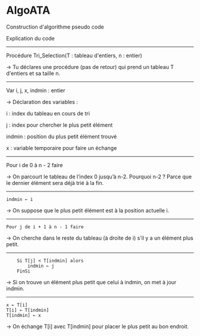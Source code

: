 # AlgoATA
Construction d'algorithme pseudo code


Explication du code

-------------------------------------
Procédure Tri_Selection(T : tableau d'entiers, n : entier)

→ Tu déclares une procédure (pas de retour) qui prend un tableau T d'entiers et sa taille n.

-------------------------------------
Var
    i, j, x, indmin : entier

→ Déclaration des variables :

i : index du tableau en cours de tri

j : index pour chercher le plus petit élément

indmin : position du plus petit élément trouvé

x : variable temporaire pour faire un échange

--------------------------------------
Pour i de 0 à n - 2 faire

→ On parcourt le tableau de l’index 0 jusqu’à n-2.
Pourquoi n-2 ? Parce que le dernier élément sera déjà trié à la fin.

--------------------------------------
    indmin ← i

→ On suppose que le plus petit élément est à la position actuelle i.

--------------------------------------
    Pour j de i + 1 à n - 1 faire

→ On cherche dans le reste du tableau (à droite de i) s’il y a un élément plus petit.

---------------------------------------
        Si T[j] < T[indmin] alors
            indmin ← j
        FinSi

→ Si on trouve un élément plus petit que celui à indmin, on met à jour indmin.

--------------------------------------------
    x ← T[i]
    T[i] ← T[indmin]
    T[indmin] ← x

→ On échange T[i] avec T[indmin] pour placer le plus petit au bon endroit.
